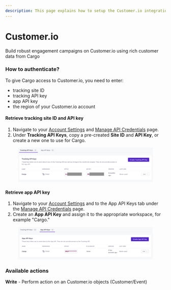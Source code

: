 ```yaml
---
description: This page explains how to setup the Customer.io integration on Cargo.
---
```


# Customer.io

Build robust engagement campaigns on Customer.io using rich customer data from Cargo



### How to authenticate?

To give Cargo access to Customer.io, you need to enter:

* tracking site ID
* tracking API key
* app API key
* the region of your Customer.io account

#### Retrieve tracking site ID and API key <a href="#retrieve-tracking-site-id-and-api-key" id="retrieve-tracking-site-id-and-api-key"></a>

1. Navigate to your [Account Settings](https://fly.customer.io/settings) and [Manage API Credentials](https://fly.customer.io/settings/api\_credentials?keyType=tracking) page.
2. Under **Tracking API Keys**, copy a pre-created **Site ID** and **API Key**, or create a new one to use for Cargo.

<figure><img src="../.gitbook/assets/Screenshot 2023-04-16 at 9.06.07 PM.png" alt=""><figcaption></figcaption></figure>

#### Retrieve app API key <a href="#retrieve-app-api-key" id="retrieve-app-api-key"></a>

1. Navigate to your [Account Settings](https://fly.customer.io/settings) and to the App API Keys tab under the [Manage API Credentials](https://fly.customer.io/settings/api\_credentials?keyType=app) page.
2. Create an **App API Key** and assign it to the appropriate workspace, for example "Cargo."

<figure><img src="../.gitbook/assets/Screenshot 2023-04-16 at 9.05.52 PM.png" alt=""><figcaption></figcaption></figure>



### Available actions

**Write** - Perform action on an Customer.io objects (Customer/Event)
